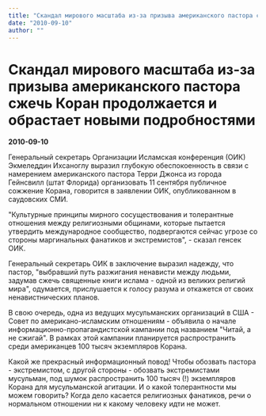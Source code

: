 ```yaml
---
title: "Cкандал мирового масштаба из-за призыва американского пастора сжечь Коран продолжается и обрастает новыми подробностями"
date: "2010-09-10"
author: ""
---
```


# Cкандал мирового масштаба из-за призыва американского пастора сжечь Коран продолжается и обрастает новыми подробностями

**2010-09-10** 

Генеральный секретарь Организации Исламская конференция (ОИК) Экмеледдин Ихсаноглу выразил глубокую обеспокоенность в связи с намерением американского пастора Терри Джонса из города Гейнсвилл (штат Флорида) организовать 11 сентября публичное сожжение Корана, говорится в заявлении ОИК, опубликованном в саудовских СМИ.

"Культурные принципы мирного сосуществования и толерантные отношения между религиозными общинами, которые пытается утвердить международное сообщество, подвергаются сейчас угрозе со стороны маргинальных фанатиков и экстремистов", - сказал генсек ОИК.

Генеральный секретарь ОИК в заключение выразил надежду, что пастор, "выбравший путь разжигания ненависти между людьми, задумав сжечь священные книги ислама - одной из великих религий мира", одумается, прислушается к голосу разума и откажется от своих ненавистнических планов.

В свою очередь, одна из ведущих мусульманских организаций в США - Совет по американо-исламским отношениям - объявила о начале информационно-пропагандистской кампании под названием "Читай, а не сжигай". В рамках этой кампании планируется распространить среди американцев 100 тысяч экземпляров Корана.

Какой же прекрасный информационный повод! Чтобы обозвать пастора - экстремистом, с другой стороны - обозвать экстремистами мусульман, под шумок распространить 100 тысяч (!) экземпляров Корана для мусульманской агитации. И о какой толерантности мы можем говорить? Когда дело касается религиозных фанатиков, речи о нормальном отношении ни к какому человеку идти не может.
